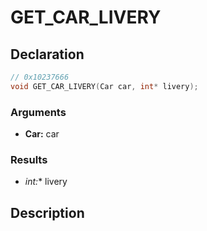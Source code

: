 # GET_CAR_LIVERY

## Declaration
```cpp
// 0x10237666
void GET_CAR_LIVERY(Car car, int* livery);
```

### Arguments
- **Car:** car

### Results
- **int*:** livery

## Description
